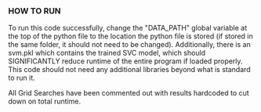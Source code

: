 ### HOW TO RUN ###
To run this code successfully, change the "DATA_PATH" global variable at the top of the python file to the location the 
python file is stored (if stored in the same folder, it should not need to be changed). Additionally, there is an svm.pkl which contains the trained SVC model, which should 
SIGNIFICANTLY reduce runtime of the entire program if loaded properly.
This code should not need any additional libraries beyond what is standard to run it.

All Grid Searches have been commented out with results hardcoded to cut down on total runtime.